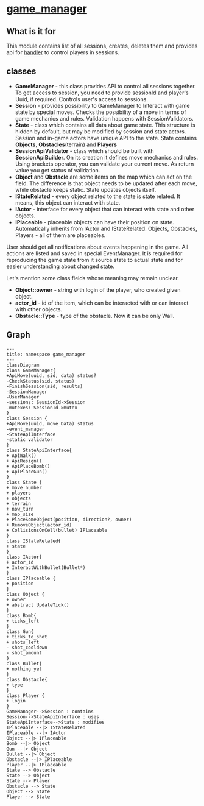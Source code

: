 # [game_manager](https://github.com/LeeDoor/hex_chess_backend/tree/main/src/game_manager)
## What is it for
This module contains list of all sessions, creates, deletes them and provides api for [handler](http_handler) to control players in sessions.
##  classes
* **GameManager** - this class provides API to control all sessions together. To get access to session, you need to provide sessionId and player's Uuid, if required. Controls user's access to sessions.
* **Session** - provides possibility to GameManager to Interact with game state by special moves. Сhecks the possibility of a move in terms of game mechanics and rules. Validation happens with SessionValidators. 
* **State** - class which contains all data about game state. This structure is hidden by default, but may be modified by session and state actors. Session and in-game actors have unique API to the state. State contains **Objects**, **Obstacles**(terrain) and **Players**
* **SessionApiValidator** - class which should be built with **SessionApiBuilder**. On its creation it defines move mechanics and rules. Using brackets operator, you can validate your current move. As return value you get status of validation. 
* **Object** and **Obstacle** are some items on the map which can act on the field. The difference is that object needs to be updated after each move, while obstacle keeps static. State updates objects itself.
* **IStateRelated** - every object related to the state is state related. It means, this object can interact with state.
*  **IActor** - interface for every object that can interact with state and other objects.
* **IPlaceable** - placeable objects can have their position on state. Automatically inherits from IActor and IStateRelated. Objects, Obstacles, Players - all of them are placeables.

User should get all notifications about events happening in the game. All actions are listed and saved in special EventManager. It is required for reproducing the game state from it source state to actual state and for easier understanding about changed state.

Let's mention some class fields whose meaning may remain unclear.
* **Object::owner** - string with login of the player, who created given object.
* **actor_id** - id of the item, which can be interacted with or can interact with other objects.
* **Obstacle::Type** - type of the obstacle. Now it can be only Wall.

## Graph
```mermaid
---
title: namespace game_manager
---
classDiagram
class GameManager{
+ApiMove(uuid, sid, data) status?
-CheckStatus(sid, status)
-FinishSession(sid, results)
-SessionManager
-UserManager
-sessions: SessionId->Session
-mutexes: SessionId->mutex
}
class Session {
+ApiMove(uuid, move_Data) status
-event_manager
-StateApiInterface
-static validator
}
class StateApiInterface{
+ ApiWalk()
+ ApiResign()
+ ApiPlaceBomb()
+ ApiPlaceGun()
}
class State {
+ move_number
+ players
+ objects
+ terrain
+ now_turn
+ map_size
+ PlaceSomeObject(position, direction?, owner)
+ RemoveObject(actor_id)
+ CollisionsOnCell(bullet) IPlaceable
}
class IStateRelated{
+ state
}
class IActor{
+ actor_id
+ InteractWithBullet(Bullet*)
}
class IPlaceable {
+ position
}
class Object {
+ owner
+ abstract UpdateTick()
}
class Bomb{
+ ticks_left
}
class Gun{
+ ticks_to_shot
+ shots_left
- shot_cooldown
- shot_amount
}
class Bullet{
+ nothing yet
}
class Obstacle{
+ type
}
class Player {
+ login
}
GameManager-->Session : contains
Session-->StateApiInterface : uses
StateApiInterface-->State : modifies
IPlaceable --|> IStateRelated
IPlaceable --|> IActor
Object --|> IPlaceable
Bomb --|> Object
Gun --|> Object
Bullet --|> Object
Obstacle --|> IPlaceable
Player --|> IPlaceable
State --> Obstacle
State --> Object
State --> Player
Obstacle --> State
Object --> State
Player --> State
```